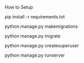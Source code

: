 How to Setup

pip install -r requirements.txt

python manage.py makemigrations

python manage.py migrate

python manage.py createsuperuser

python manage.py runserver
